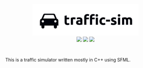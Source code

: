 <p align="center">
    <img height=100 src="https://github.com/Airleaf/traffic-sim/blob/main/.github/traffic-sim.png?raw=true"><br>
    <img src="https://img.shields.io/github/last-commit/airleaf/traffic-sim?label=Last%20commit&style=flat-square">
    <img src="https://img.shields.io/tokei/lines/github/airleaf/traffic-sim?label=Total%20lines&style=flat-square">
    <img src="https://img.shields.io/github/issues/airleaf/traffic-sim?label=Issues&style=flat-square">
</p>
<br>

This is a traffic simulator written mostly in C++ using SFML. 
